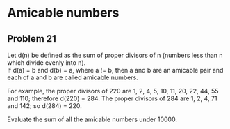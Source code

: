 # Amicable numbers  
## Problem 21  

Let d(n) be defined as the sum of proper divisors of n (numbers less than n which divide evenly into n).  
If d(a) = b and d(b) = a, where a != b, then a and b are an amicable pair and each of a and b are called amicable numbers.  
  
For example, the proper divisors of 220 are 1, 2, 4, 5, 10, 11, 20, 22, 44, 55 and 110; therefore d(220) = 284. The proper divisors of 284 are 1, 2, 4, 71 and 142; so d(284) = 220.  
  
Evaluate the sum of all the amicable numbers under 10000.   